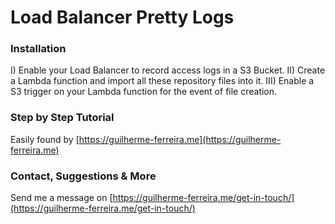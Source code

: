 # Load Balancer Pretty Logs

### Installation

I) Enable your Load Balancer to record access logs in a S3 Bucket.
II) Create a Lambda function and import all these repository files into it.
III) Enable a S3 trigger on your Lambda function for the event of file creation.

### Step by Step Tutorial

Easily found by [https://guilherme-ferreira.me](https://guilherme-ferreira.me)

### Contact, Suggestions & More

Send me a message on [https://guilherme-ferreira.me/get-in-touch/](https://guilherme-ferreira.me/get-in-touch/)

